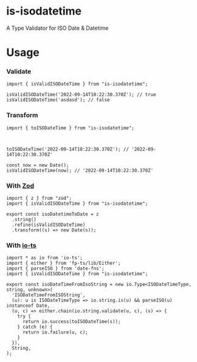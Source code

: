 # is-isodatetime

A Type Validator for ISO Date & Datetime

# Usage

### Validate

```
import { isValidISODateTime } from "is-isodatetime";

isValidISODateTime('2022-09-14T10:22:30.370Z'); // true
isValidISODateTime('asdasd'); // false

```

### Transform

```
import { toISODateTime } from "is-isodatetime";



toISODateTime('2022-09-14T10:22:30.370Z'); // '2022-09-14T10:22:30.370Z'

const now = new Date();
isValidISODateTime(now); // '2022-09-14T10:22:30.370Z'

```

### With [Zod](https://github.com/colinhacks/zod)

```
import { z } from "zod";
import { isValidISODateTime } from "is-isodatetime";

export const isoDatetimeToDate = z
  .string()
  .refine(isValidISODateTime)
  .transform((s) => new Date(s));
```


### With [io-ts](https://github.com/gcanti/io-ts)

```
import * as io from 'io-ts';
import { either } from 'fp-ts/lib/Either';
import { parseISO } from 'date-fns';
import { isValidISODateTime } from "is-isodatetime";

export const isoDateTimeFromIsoString = new io.Type<ISODateTimeType, string, unknown>(
  'ISODateTimeFromISOString',
  (u): u is ISODateTimeType => io.string.is(u) && parseISO(u) instanceof Date,
  (u, c) => either.chain(io.string.validate(u, c), (s) => {
    try {
      return io.success(toISODateTime(s));
    } catch (e) {
      return io.failure(u, c);
    }
  }),
  String,
);
```